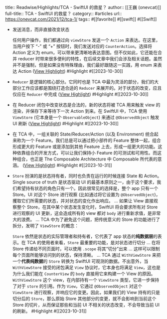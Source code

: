 title:: Readwise/Highlights/TCA - SwiftUI 的救星？
author:: [[王巍 (onevcat)]]
full-title:: TCA - SwiftUI 的救星？
category:: #articles
url:: https://onevcat.com/2021/12/tca-1/
tags:: #[[favorite]] #[[swift]] #[[Swift]]

- 发送消息，而非直接改变状态
  
  任何用户操作，我们都通过向 `viewStore` 发送一个 `Action` 来表达。在这里，当用户按下 “-” 或 “+” 按钮时，我们发送对应的 `CounterAction`。选择将 Action 定义为 enum，可以带来更清晰地表达意图。但不仅如此，它还能在合并 reducer 时带来很多便利的特性，在后续文章中我们会涉及相关话题。虽然并不是强制，但是如果没有特殊理由，我们最好跟随这一实践，用 enum 来表达 Action ([View Highlight](https://read.readwise.io/read/01hdzpp1dcmqzpm395chrbgg84)) #Highlight #[[2023-10-30]]
- `Reducer` 是逻辑的核心部分。它同时也是 TCA 中最为灵活的部分，我们的大部分工作应该都是围绕打造合适的 `Reducer` 来展开的。对于状态的改变，应且仅应在 `Reducer` 中完成 ([View Highlight](https://read.readwise.io/read/01hdzpp912vmg8rca73yew55tp)) #Highlight #[[2023-10-30]]
- 在 Reducer 闭包中改变状态是合法的，新的状态将被 TCA 用来触发 view 的渲染，并保存下来等待下一次 Action 到来。在 SwiftUI 中，TCA 使用 `ViewStore` (它本身是一个 `ObservableObject`) 来通过 `@ObservedObject` 触发 UI 刷新 ([View Highlight](https://read.readwise.io/read/01hdzppmv49yhdw5ks1qkcz0np)) #Highlight #[[2023-10-30]]
- 在 TCA 中，一组关联的 State/Reducer/Action (以及 Environment) 统合起来称为一个 Feature。我们总是可以通过把小部件的 Feature 整体一起，组合形成更大的 Feature 或是添加到其他 Feature 上去，形成一组更大的功能。这种依靠组合的开发方式，可以让我们保持小 Feature 的可测试和可用性。而这种组合，也正是 The Composable Architecture 中 Composable 所代表的意涵。 ([View Highlight](https://read.readwise.io/read/01he1zdj8xth17h1671kgdq7w7)) #Highlight #[[2023-10-31]]
- `Store` 扮演的是状态持有者，同时也负责在运行的时候连接 State 和 Action。Single source of truth 是状态驱动 UI 的最基本原则之一，由于这个要求，我们希望持有状态的角色只有一个。因此很常见的选择是，整个 app 只有一个 Store。UI 对这个 Store 进行观察 (比如通过将它设置为 `@ObservedObject`)，攫取它们所需要的状态，并对状态的变化作出响应。 ... 如果让 View 直接观察整个 Store，在其中某个状态发生变化时，SwiftUI 将会要求所有对 Store 进行观察的 UI 更新，这会造成所有的 view 都对 `body` 进行重新求值，是非常大的浪费。 ... TCA 中为了避免这个问题，把传统意义的 Store 的功能进行了拆分，发明了 `ViewStore` 的概念：
  
  `Store` 依然是状态的实际管理者和持有者，它代表了 app 状态的**纯数据层**的表示。在 TCA 的使用者来看，`Store` 最重要的功能，是对状态进行切分 ... 在将 Store 传递给不同页面时，可以使用 `.scope` 将其“切分”出来 ... 这样可以限制每个页面所能够访问到的状态，保持清晰。 ... TCA 通过 `WithViewStore` 来把一个**代表纯数据**的 `Store` 转换为 SwiftUI 可观测的数据。不出意外，当 `WithViewStore` 接受的闭包满足 `View` 协议时，它本身也将满足 `View`，这也是为什么我们能在 `CounterView` 的 `body` 直接用它来构建一个 View 的原因。`WithViewStore` 这个 view，在内部持有一个 `ViewStore` 类型，它进一步保持了对于 `store` 的引用。作为 `View`，它通过 `@ObservedObject` 对这个 `ViewStore` 进行观察，并响应它的变更。因此，如果我们的 View 持有的只是切分后的 `Store`，那么原始 Store 其他部分的变更，就不会影响到当前这个 Store 的切片，从而保证那些和当前 UI 不相关的状态改变，不会导致当前 UI 的刷新。 #Highlight #[[2023-10-31]]